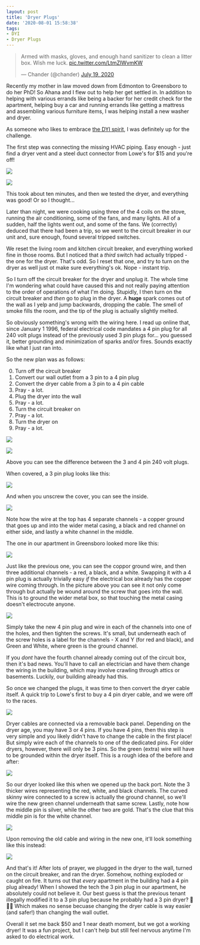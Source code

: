 ```yaml
---
layout: post
title: 'Dryer Plugs'
date: '2020-08-01 15:58:38'
tags:
- DYI
- Dryer Plugs
---
```


<blockquote class="twitter-tweet"><p lang="en" dir="ltr">Armed with masks, gloves, and enough hand sanitizer to clean a litter box. Wish me luck. <a href="https://t.co/LtmZIWvmKW">pic.twitter.com/LtmZIWvmKW</a></p>&mdash; Chander (@chander) <a href="https://twitter.com/chander/status/1284846118501670920?ref_src=twsrc%5Etfw">July 19, 2020</a></blockquote> <script async src="https://platform.twitter.com/widgets.js" charset="utf-8"></script>

Recently my mother in law moved down from Edmonton to Greensboro to do her PhD! So Ahana and I flew out to help her get settled in. In addition to helping with various errands like being a backer for her credit check for the apartment, helping buy a car and running errands like getting a mattress and assembling various furniture items, I was helping install a new washer and dryer.

As someone who likes to embrace [the DYI spirit](https://blog.chander.app/2015/08/11/the-diy-spirit.html), I was definitely up for the challenge.

The first step was connecting the missing HVAC piping. Easy enough - just find a dryer vent and a steel duct connector from Lowe's for $15 and you're off!

![](/images/2020/08/dryer_1.png)

![](/images/2020/08/dryer_2.png)

This took about ten minutes, and then we tested the dryer, and everything was good! Or so I thought...

Later than night, we were cooking using three of the 4 coils on the stove, running the air conditioning, some of the fans, and many lights. All of a sudden, half the lights went out, and some of the fans. We (correctly) deduced that there had been a trip, so we went to the circuit breaker in our unit and, sure enough, found several tripped switches.

We reset the living room and kitchen circuit breaker, and everything worked fine in those rooms. But I noticed that a _third_ switch had actually tripped - the one for the dryer. That's odd. So I reset that one, and try to turn on the dryer as well just ot make sure everything's ok. Nope - instant trip.

So I turn off the circuit breaker for the dryer and unplug it. The whole time I'm wondering what could have caused this and not really paying attention to the order of operations of what I'm doing. Stupidly, I then turn on the circuit breaker and _then_ go to plug in the dryer. A **huge** spark comes out of the wall as I yelp and jump backwards, dropping the cable. The smell of smoke fills the room, and the tip of the plug is actually slightly melted.

So obviously something's wrong with the wiring here. I read up online that, since January 1 1996, federal electrical code mandates a 4 pin plug for all 240 volt plugs instead of the previously used 3 pin plugs for... you guessed it, better grounding and minimization of sparks and/or fires. Sounds exactly like what I just ran into.

So the new plan was as follows:

0. Turn off the circuit breaker
1. Convert our wall outlet from a 3 pin to a 4 pin plug
2. Convert the dryer cable from a 3 pin to a 4 pin cable
3. Pray - a lot.
4. Plug the dryer into the wall
5. Pray - a lot.
6. Turn the circuit breaker on
7. Pray - a lot.
8. Turn the dryer on
9. Pray - a lot.

![](/images/2020/08/dryer_3.png)

![](/images/2020/08/dryer_4.png)

Above you can see the difference between the 3 and 4 pin 240 volt plugs.

When covered, a 3 pin plug looks like this:

![](/images/2020/08/dryer_5.png)

And when you unscrew the cover, you can see the inside.

![](/images/2020/08/dryer_6.png)

Note how the wire at the top has 4 separate channels - a copper ground that goes up and into the wider metal casing, a black and red channel on either side, and lastly a white channel in the middle.

The one in our apartment in Greensboro looked more like this:

![](/images/2020/08/dryer_7.png)

Just like the previous one, you can see the coppor ground wire, and then three additional channels - a red, a black, and a white. Swapping it with a 4 pin plug is actually trivially easy _if_ the electrical box already has the copper wire coming through. In the picture above you can see it not only come through but actually be wound around the screw that goes into the wall. This is to ground the wider metal box, so that touching the metal casing doesn't electrocute anyone.

![](/images/2020/08/dryer_12.png)

Simply take the new 4 pin plug and wire in each of the channels into one of the holes, and then tighten the screws. It's small, but underneath each of the screw holes is a label for the channels - X and Y (for red and black), and Green and White, where green is the ground channel.

If you _dont_ have the fourth channel already coming out of the circuit box, then it's bad news. You'll have to call an electrician and have them change the wiring in the building, which may involve crawling through attics or basements. Luckily, our building already had this.

So once we changed the plugs, it was time to then convert the dryer cable itself. A quick trip to Lowe's first to buy a 4 pin dryer cable, and we were off to the races.

![](/images/2020/08/dryer_9.png)

Dryer cables are connected via a removable back panel. Depending on the dryer age, you may have 3 or 4 pins. If you have 4 pins, then this step is very simple and you likely didn't have to change the cable in the first place! But simply wire each of the channels to one of the dedicated pins. For older dryers, however, there will only be 3 pins. So the green (extra) wire will have to be grounded within the dryer itself. This is a rough idea of the before and after:

![](/images/2020/08/dryer_8.png)

So our dryer looked like this when we opened up the back port. Note the 3 thicker wires representing the red, white, and black channels. The curved skinny wire connected to a screw is actually the ground channel, so we'll wire the new green channel underneath that same screw. Lastly, note how the middle pin is silver, while the other two are gold. That's the clue that this middle pin is for the white channel.

![](/images/2020/08/dryer_10.png)

Upon removing the old cable and wiring in the new one, it'll look something like this instead:

![](/images/2020/08/dryer_11.png)

And that's it! After lots of prayer, we plugged in the dryer to the wall, turned on the circuit breaker, and ran the dryer. Somehow, nothing exploded or caught on fire. It turns out that _every_ apartment in the building had a 4 pin plug already! When I showed the tech the 3 pin plug in our apartment, he absolutely could not believe it. Our best guess is that the previous tenant illegally modified it to a 3 pin plug because he probably had a 3 pin dryer? 🤷🤷🤷 Which makes no sense becuase changing the dryer cable is way easier (and safer!) than changing the wall outlet.

Overall it set me back $50 and 1 near death moment, but we got a working dryer! It was a fun project, but I can't help but still feel nervous anytime I'm asked to do electrical work.